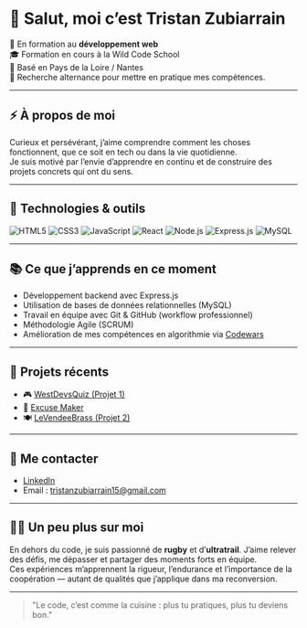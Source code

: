 # 👋 Salut, moi c’est Tristan Zubiarrain

🎯 En formation au **développement web**  
🎓 Formation en cours à la Wild Code School  
📍 Basé en Pays de la Loire / Nantes  
💼 Recherche alternance pour mettre en pratique mes compétences.


---

## ⚡ À propos de moi

Curieux et persévérant, j’aime comprendre comment les choses fonctionnent, que ce soit en tech ou dans la vie quotidienne.  
Je suis motivé par l’envie d’apprendre en continu et de construire des projets concrets qui ont du sens.

---

## 🧰 Technologies & outils

![HTML5](https://img.shields.io/badge/-HTML5-E34F26?style=flat&logo=html5&logoColor=white)
![CSS3](https://img.shields.io/badge/-CSS3-1572B6?style=flat&logo=css3)
![JavaScript](https://img.shields.io/badge/-JavaScript-F7DF1E?style=flat&logo=javascript&logoColor=black)
![React](https://img.shields.io/badge/-React-61DAFB?style=flat&logo=react&logoColor=black)
![Node.js](https://img.shields.io/badge/-Node.js-339933?style=flat&logo=nodedotjs&logoColor=white)
![Express.js](https://img.shields.io/badge/-Express.js-000000?style=flat&logo=express)
![MySQL](https://img.shields.io/badge/-MySQL-4479A1?style=flat&logo=mysql&logoColor=white)

---

## 📚 Ce que j’apprends en ce moment

- Développement backend avec Express.js  
- Utilisation de bases de données relationnelles (MySQL)  
- Travail en équipe avec Git & GitHub (workflow professionnel)  
- Méthodologie Agile (SCRUM)  
- Amélioration de mes compétences en algorithmie via [Codewars](https://www.codewars.com/users/Tristanzubi)

---

## 📂 Projets récents

- 🎮 [WestDevsQuiz (Projet 1)](https://github.com/Tristanzubi/WestDevsQuiz)  
- 🧠 [Excuse Maker](https://github.com/Tristanzubi/excuse_maker)  
- 🍽️ [LeVendeeBrass (Projet 2)](https://github.com/Tristanzubi/LeVendeeBrass)

---

## 🤝 Me contacter

- [LinkedIn](https://www.linkedin.com/in/tristan-zubiarrain-825a37325/)  
- Email : tristanzubiarrain15@gmail.com

---

## 🙋‍♂️ Un peu plus sur moi

En dehors du code, je suis passionné de **rugby** et d’**ultratrail**. J’aime relever des défis, me dépasser et partager des moments forts en équipe.  
Ces expériences m’apprennent la rigueur, l’endurance et l’importance de la coopération — autant de qualités que j’applique dans ma reconversion.

---

> "Le code, c’est comme la cuisine : plus tu pratiques, plus tu deviens bon."

